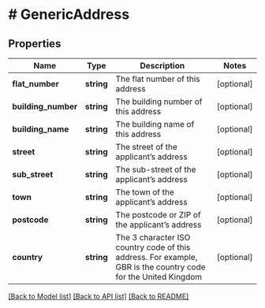# # GenericAddress

## Properties

Name | Type | Description | Notes
------------ | ------------- | ------------- | -------------
**flat_number** | **string** | The flat number of this address | [optional] 
**building_number** | **string** | The building number of this address | [optional] 
**building_name** | **string** | The building name of this address | [optional] 
**street** | **string** | The street of the applicant’s address | [optional] 
**sub_street** | **string** | The sub-street of the applicant’s address | [optional] 
**town** | **string** | The town of the applicant’s address | [optional] 
**postcode** | **string** | The postcode or ZIP of the applicant’s address | [optional] 
**country** | **string** | The 3 character ISO country code of this address. For example, GBR is the country code for the United Kingdom | [optional] 

[[Back to Model list]](../../README.md#documentation-for-models) [[Back to API list]](../../README.md#documentation-for-api-endpoints) [[Back to README]](../../README.md)


